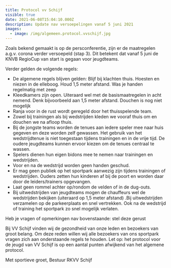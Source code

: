 ```yaml
---
title: Protocol vv Schijf
visible: true
date: 2021-06-08T15:04:10.000Z
description: Update nav versoepelingen vanaf 5 juni 2021
images:
  - image: /img/algemeen.protocol.vvschijf.jpg
---
```

Zoals bekend gemaakt is op de persconferentie, zijn er de maatregelen a.g.v. corona verder versoepeld (stap 3). Dit betekent dat vanaf 5 juni de KNVB RegioCup van start is gegaan voor jeugdteams.

Verder gelden de volgende regels:

* De algemene regels blijven gelden: Blijf bij klachten thuis. Hoesten en niezen in de elleboog. Houd 1,5 meter afstand. Was je handen regelmatig met zeep
* Kleedkamers zijn open. Uiteraard wel met de basismaatregelen in acht nemend. Denk bijvoorbeeld aan 1,5 meter afstand. Douchen is nog niet mogelijk
* Ranja voor in de rust wordt geregeld door het thuisspelende team.
* Zowel bij trainingen als bij wedstrijden kleden we vooraf thuis om en douchen we na afloop thuis.
* Bij de jongste teams worden de tenues aan iedere speler mee naar huis gegeven en deze worden zelf gewassen. Het gebruik van het wedstrijdtenue is niet toegestaan tijdens trainingen en in de vrije tijd. De oudere jeugdteams kunnen ervoor kiezen om de tenues centraal te wassen.
* Spelers dienen hun eigen bidons mee te nemen naar trainingen en wedstrijden.
* Voor en na de wedstrijd worden geen handen geschud.
* Er mag geen publiek op het sportpark aanwezig zijn tijdens trainingen of wedstrijden. Ouders zetten hun kinderen af bij de poort en worden daar door de leiders/trainers opgevangen.
* Laat geen rommel achter op/rondom de velden of in de dug-outs.
* Bij uitwedstrijden van jeugdteams mogen de chauffeurs wel de wedstrijden bekijken (uiteraard op 1,5 meter afstand) .Bij uitwedstrijden verzamelen op de parkeerplaats en snel vertrekken. Ook na de wedstrijd of training het sportpark zo snel mogelijk verlaten.

Heb je vragen of opmerkingen nav bovenstaande: stel deze gerust

Bij VV Schijf vinden wij de gezondheid van onze leden en bezoekers van groot belang.
Om deze reden willen wij alle bezoekers van ons sportpark vragen zich aan onderstaande regels te houden.
Let op: het protocol voor de jeugd van VV Schijf is op een aantal punten afwijkend van het algemene protocol. 

Met sportieve groet,
Bestuur RKVV Schijf